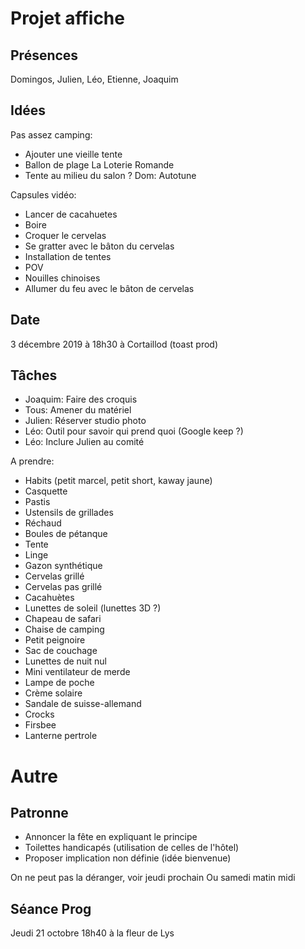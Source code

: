# Projet affiche

## Présences

Domingos, Julien, Léo, Etienne, Joaquim

## Idées

Pas assez camping:
* Ajouter une vieille tente
* Ballon de plage La Loterie Romande
* Tente au milieu du salon ?
Dom: Autotune

Capsules vidéo:
* Lancer de cacahuetes
* Boire
* Croquer le cervelas
* Se gratter avec le bâton du cervelas
* Installation de tentes
* POV
* Nouilles chinoises
* Allumer du feu avec le bâton de cervelas 

## Date

3 décembre 2019 à 18h30 à Cortaillod (toast prod)

## Tâches

* Joaquim: Faire des croquis
* Tous: Amener du matériel
* Julien: Réserver studio photo
* Léo: Outil pour savoir qui prend quoi (Google keep ?)
* Léo: Inclure Julien au comité

A prendre:
* Habits (petit marcel, petit short, kaway jaune)
* Casquette
* Pastis
* Ustensils de grillades
* Réchaud
* Boules de pétanque
* Tente
* Linge
* Gazon synthétique
* Cervelas grillé
* Cervelas pas grillé
* Cacahuètes
* Lunettes de soleil (lunettes 3D ?)
* Chapeau de safari
* Chaise de camping
* Petit peignoire
* Sac de couchage
* Lunettes de nuit nul
* Mini ventilateur de merde
* Lampe de poche
* Crème solaire
* Sandale de suisse-allemand
* Crocks
* Firsbee
* Lanterne pertrole

# Autre

## Patronne

* Annoncer la fête en expliquant le principe
* Toilettes handicapés (utilisation de celles de l'hôtel)
* Proposer implication non définie (idée bienvenue)

On ne peut pas la déranger, voir jeudi prochain
Ou samedi matin midi

## Séance Prog

Jeudi 21 octobre 18h40 à la fleur de Lys
